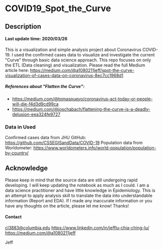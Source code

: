 # COVID19_Spot_the_Curve
## Description
#### Last update time: 2020/03/26
This is a visualization and simple analysis project about Coronavirus COVID-19. I used the confirmed cases data to visualize and investigate the current "Curve" through basic data science approach. This repo focuses on only the ETL (Data cleaning) and visualization. Please read the full Medium article here: https://medium.com/@a1080211jeff/spot-the-curve-visualization-of-cases-data-on-coronavirus-8ec7cc1968d1


##### References about "Flatten the Curve": 
- https://medium.com/@tomaspueyo/coronavirus-act-today-or-people-will-die-f4d3d9cd99ca
- https://medium.com/@joschabach/flattening-the-curve-is-a-deadly-delusion-eea324fe9727

### Data in Used
Confirmed cases data from JHU GitHub: https://github.com/CSSEGISandData/COVID-19
Population data from Worldometer: https://www.worldometers.info/world-population/population-by-country/

## Acknowledge
Please keep in mind that the source data are still undergoing rapid developing. I will keep updating the notebook as much as I could. I am a data science practitioner and have little knowledge in Epidemiology. This is an attempt to apply analysis skill to translate the data into understandable information (Report and EDA). If I made any inaccurate information or you have any thoughts on the article, please let me know! Thanks!

#### Contact
cl3883@columbia.edu
https://www.linkedin.com/in/jefflu-chia-ching-lu/
https://medium.com/@a1080211jeff

Jeff

